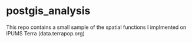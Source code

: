 # postgis_analysis
This repo contains a small sample of the spatial functions I implmented on IPUMS Terra (data.terrapop.org)
